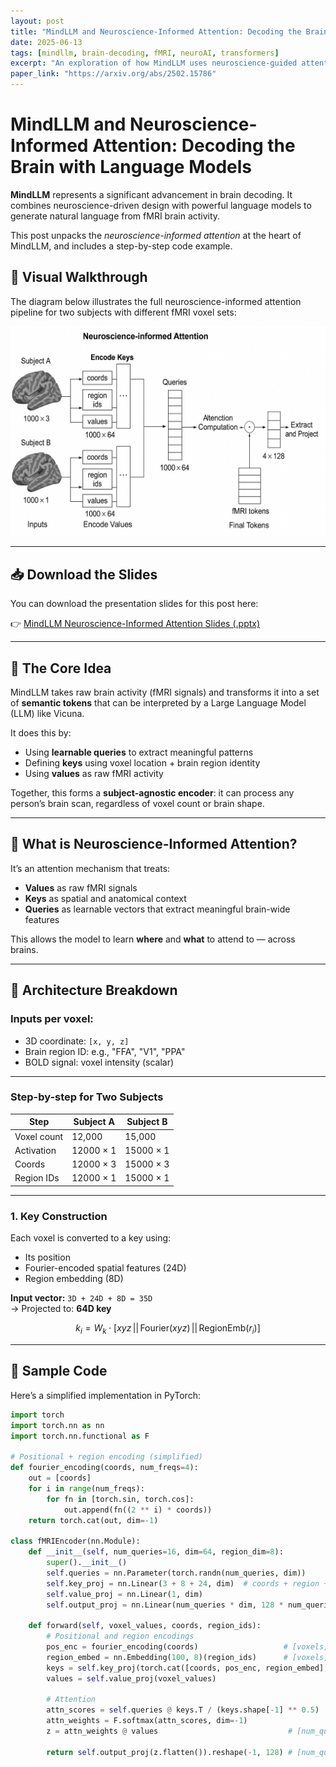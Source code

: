 ```yaml
---
layout: post
title: "MindLLM and Neuroscience-Informed Attention: Decoding the Brain with Language Models"
date: 2025-06-13
tags: [mindllm, brain-decoding, fMRI, neuroAI, transformers]
excerpt: "An exploration of how MindLLM uses neuroscience-guided attention to map fMRI signals to language — bridging cognition and language models."
paper_link: "https://arxiv.org/abs/2502.15786"
---
```


# MindLLM and Neuroscience-Informed Attention: Decoding the Brain with Language Models

**MindLLM** represents a significant advancement in brain decoding. It combines neuroscience-driven design with powerful language models to generate natural language from fMRI brain activity.

This post unpacks the *neuroscience-informed attention* at the heart of MindLLM, and includes a step-by-step code example.

## 🧭 Visual Walkthrough

The diagram below illustrates the full neuroscience-informed attention pipeline for two subjects with different fMRI voxel sets:

![Neuroscience-Informed Attention Diagram](/images/blogs/mindllm_pipeline.png)

---

## 📥 Download the Slides

You can download the presentation slides for this post here:

👉 [MindLLM Neuroscience-Informed Attention Slides (.pptx)](/docs/presentations/mindllm_icml.pptx)

---

## 🧠 The Core Idea

MindLLM takes raw brain activity (fMRI signals) and transforms it into a set of **semantic tokens** that can be interpreted by a Large Language Model (LLM) like Vicuna.

It does this by:
- Using **learnable queries** to extract meaningful patterns
- Defining **keys** using voxel location + brain region identity
- Using **values** as raw fMRI activity

Together, this forms a **subject-agnostic encoder**: it can process any person’s brain scan, regardless of voxel count or brain shape.

---

## 🧬 What is Neuroscience-Informed Attention?

It’s an attention mechanism that treats:
- **Values** as raw fMRI signals
- **Keys** as spatial and anatomical context
- **Queries** as learnable vectors that extract meaningful brain-wide features

This allows the model to learn **where** and **what** to attend to — across brains.

---

## 📐 Architecture Breakdown

### **Inputs per voxel:**
- 3D coordinate: `[x, y, z]`
- Brain region ID: e.g., "FFA", "V1", "PPA"
- BOLD signal: voxel intensity (scalar)

---

### **Step-by-step for Two Subjects**

| Step | Subject A | Subject B |
|------|-----------|-----------|
| Voxel count | 12,000 | 15,000 |
| Activation | 12000 × 1 | 15000 × 1 |
| Coords | 12000 × 3 | 15000 × 3 |
| Region IDs | 12000 × 1 | 15000 × 1 |

---

### **1. Key Construction**

Each voxel is converted to a key using:
- Its position
- Fourier-encoded spatial features (24D)
- Region embedding (8D)

**Input vector:** `3D + 24D + 8D = 35D`  
→ Projected to: **64D key**

```math
k_i = W_k \cdot [xyz \,||\, \text{Fourier}(xyz) \,||\, \text{RegionEmb}(r_i)]
```

---

## 🧪 Sample Code

Here’s a simplified implementation in PyTorch:

```python
import torch
import torch.nn as nn
import torch.nn.functional as F

# Positional + region encoding (simplified)
def fourier_encoding(coords, num_freqs=4):
    out = [coords]
    for i in range(num_freqs):
        for fn in [torch.sin, torch.cos]:
            out.append(fn((2 ** i) * coords))
    return torch.cat(out, dim=-1)

class fMRIEncoder(nn.Module):
    def __init__(self, num_queries=16, dim=64, region_dim=8):
        super().__init__()
        self.queries = nn.Parameter(torch.randn(num_queries, dim))
        self.key_proj = nn.Linear(3 + 8 + 24, dim)  # coords + region + pos_enc
        self.value_proj = nn.Linear(1, dim)
        self.output_proj = nn.Linear(num_queries * dim, 128 * num_queries)

    def forward(self, voxel_values, coords, region_ids):
        # Positional and region encodings
        pos_enc = fourier_encoding(coords)                   # [voxels, 24]
        region_embed = nn.Embedding(100, 8)(region_ids)      # [voxels, 8]
        keys = self.key_proj(torch.cat([coords, pos_enc, region_embed], dim=-1))
        values = self.value_proj(voxel_values)

        # Attention
        attn_scores = self.queries @ keys.T / (keys.shape[-1] ** 0.5)
        attn_weights = F.softmax(attn_scores, dim=-1)
        z = attn_weights @ values                             # [num_queries, dim]

        return self.output_proj(z.flatten()).reshape(-1, 128) # [num_queries, token_dim]

```